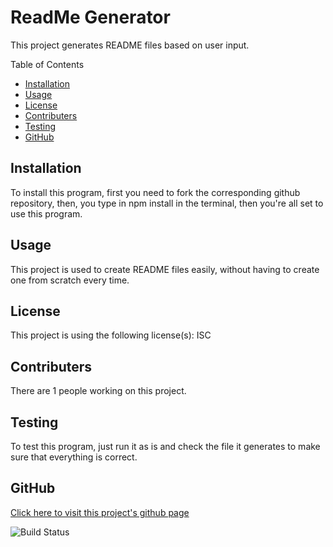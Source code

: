 # ReadMe Generator

This project generates README files based on user input.
        
Table of Contents
* [Installation](#Installation)
* [Usage](#Usage)
* [License](#License)
* [Contributers](#Contributers)
* [Testing](#Testing)
* [GitHub](#Github)
        
## Installation
To install this program, first you need to fork the corresponding github repository, then, you type in npm install in the terminal, then you're all set to use this program.
        
## Usage
This project is used to create README files easily, without having to create one from scratch every time.

## License
This project is using the following license(s): ISC
        
## Contributers
There are 1 people working on this project.

## Testing
To test this program, just run it as is and check the file it generates to make sure that everything is correct.
        
## GitHub
[Click here to visit this project's github page](https://github.com/Undeadmatrix/ReadMe-Generator/)

![Build Status](https://img.shields.io/appveyor/build/Undeadmatrix/ReadMe-Generator)